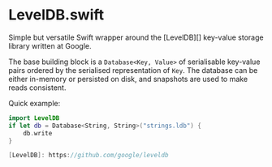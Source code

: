 LevelDB.swift
=============

Simple but versatile Swift wrapper around the [LevelDB][] key-value storage library written at Google.

The base building block is a `Database<Key, Value>` of serialisable key-value pairs ordered by the serialised representation of `Key`. The database can be either in-memory or persisted on disk, and snapshots are used to make reads consistent.

Quick example:

```swift
import LevelDB
if let db = Database<String, String>("strings.ldb") {
    db.write
}

[LevelDB]: https://github.com/google/leveldb
